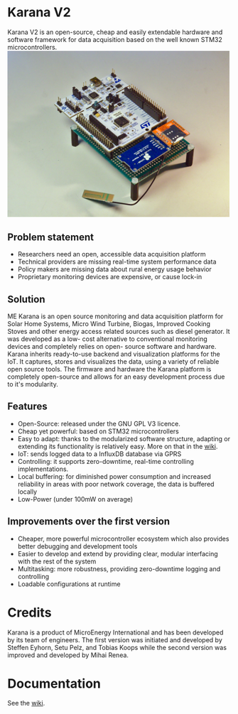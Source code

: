 # Karana V2
Karana V2 is an open-source, cheap and easily extendable hardware and software framework for data acquisition based on the well known STM32 microcontrollers.  
<img src="export_wiki.jpg" width="500">  

## Problem statement
* Researchers need an open, accessible data acquisition platform
* Technical providers are missing real-time system performance data
* Policy makers are missing data about rural energy usage behavior
* Proprietary monitoring devices are expensive, or cause lock-in

## Solution 

ME Karana is an open source monitoring and data acquisition platform for Solar
Home Systems, Micro Wind Turbine, Biogas, Improved Cooking Stoves and other
energy access related sources such as diesel generator. It was developed as a low-
cost alternative to conventional monitoring devices and completely relies on open-
source software and hardware. Karana inherits ready-to-use backend and visualization platforms for the IoT. It captures, stores and visualizes the data, using a
variety of reliable open source tools. The firmware and hardware the Karana platform is
completely open-source and allows for an easy development process due to it's modularity.

## Features
*  Open-Source: released under the GNU GPL V3 licence.
*  Cheap yet powerful: based on STM32 microcontrollers
*  Easy to adapt: thanks to the modularized software structure, adapting or extending its functionality is relatively easy. More on that in the [wiki](https://github.com/soldesign/Karana-V2/wiki).
*  IoT: sends logged data to a InfluxDB database via GPRS
*  Controlling: it supports zero-downtime, real-time controlling implementations. 
*  Local buffering: for diminished power consumption and increased reliability in areas with poor network coverage, the data is buffered locally 
*  Low-Power (under 100mW on average)

## Improvements over the first version
*   Cheaper, more powerful microcontroller ecosystem which also provides better debugging and development tools 
*   Easier to develop and extend by providing clear, modular interfacing with the rest of the system
*   Multitasking: more robustness, providing zero-downtime logging and controlling 
*   Loadable configurations at runtime

# Credits 
Karana is a product of MicroEnergy International and has been developed by its team of engineers. The first version was initiated and developed by Steffen Eyhorn, Setu Pelz, and Tobias Koops while the second version was improved and developed by Mihai Renea.

# Documentation

See the [wiki](https://github.com/soldesign/Karana-V2/wiki).